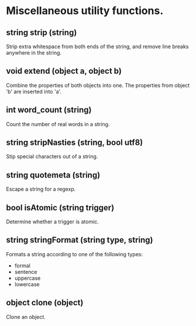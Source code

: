 # Miscellaneous utility functions.

## string strip (string)

Strip extra whitespace from both ends of the string, and remove
line breaks anywhere in the string.

## void extend (object a, object b)

Combine the properties of both objects into one. The properties from
object 'b' are inserted into 'a'.

## int word_count (string)

Count the number of real words in a string.

## string stripNasties (string, bool utf8)

Stip special characters out of a string.

## string quotemeta (string)

Escape a string for a regexp.

## bool isAtomic (string trigger)

Determine whether a trigger is atomic.

## string stringFormat (string type, string)

Formats a string according to one of the following types:
- formal
- sentence
- uppercase
- lowercase

## object clone (object)

Clone an object.